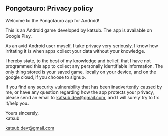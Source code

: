 ## Pongotauro: Privacy policy

Welcome to the Pongotauro app for Android!

This is an Android game developed by katsub. The app is available on Google Play.

As an avid Android user myself, I take privacy very seriously.
I know how irritating it is when apps collect your data without your knowledge.

I hereby state, to the best of my knowledge and belief, that I have not programmed this app to collect any personally identifiable information. The only thing stored is your saved game, locally on your device, and on the google cloud, if you choose to signup.

If you find any security vulnerability that has been inadvertently caused by me, or have any question regarding how the app protects your privacy, please send an email to katsub.dev@gmail.com, and I will surely try to fix it/help you.

Yours sincerely,  
katsub

katsub.dev@gmail.com
